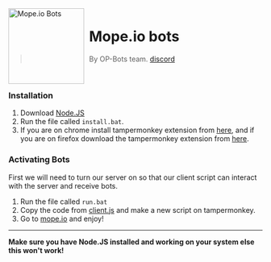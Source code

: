 <img width="150" height="150" align="left" style="float: left; margin: 0 10px 0 0;" alt="Mope.io Bots" src="https://cdn.discordapp.com/attachments/700523214501183538/739487643951431771/159692818528123e09c949e20178fe8a.png">  

# Mope.io bots

> By OP-Bots team. [discord](https://discord.gg/Fc2Yfsv)

<br />

### Installation

1. Download [Node.JS](https://nodejs.org/)
2. Run the file called `install.bat`. 
3. If you are on chrome install tampermonkey extension from [here](https://chrome.google.com/webstore/detail/tampermonkey/dhdgffkkebhmkfjojejmpbldmpobfkfo?hl=en), and if you are on firefox download the tampermonkey extension from [here](https://addons.mozilla.org/en-GB/firefox/addon/tampermonkey/).

### Activating Bots

First we will need to turn our server on so that our client script can interact with the server and receive bots.

1. Run the file called `run.bat`
2. Copy the code from [client.js](https://github.com/Neonx99/mope.io-bots/blob/master/client.js) and make a new script on tampermonkey.
3. Go to [mope.io](https://mope.io/) and enjoy!

---

**Make sure you have Node.JS installed and working on your system else this won't work!**

